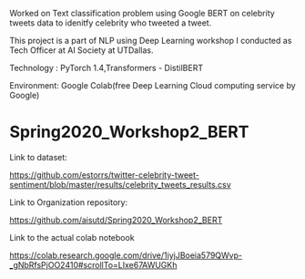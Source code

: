 Worked on Text classification problem using Google BERT on celebrity tweets data to idenitfy celebrity who tweeted a tweet.


This project is a part of NLP using Deep Learning workshop I conducted as Tech Officer at AI Society at UTDallas.


Technology : PyTorch 1.4,Transformers - DistilBERT


Environment: Google Colab(free Deep Learning Cloud computing service by Google)


# Spring2020_Workshop2_BERT

Link to dataset: 

https://github.com/estorrs/twitter-celebrity-tweet-sentiment/blob/master/results/celebrity_tweets_results.csv

Link to Organization repository:

https://github.com/aisutd/Spring2020_Workshop2_BERT

Link to the actual colab notebook

https://colab.research.google.com/drive/1iyjJBoeia579QWvp-_gNbRfsPjOO2410#scrollTo=LIxe67AWUGKh

